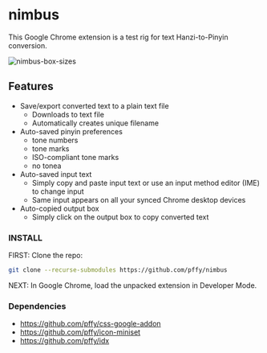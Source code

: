 # nimbus

This Google Chrome extension is a test rig for text Hanzi-to-Pinyin conversion.

![nimbus-box-sizes](https://user-images.githubusercontent.com/50888935/169673799-88d97c34-e379-4149-852c-186176f8e431.png)


## Features
  + Save/export converted text to a plain text file
    + Downloads to text file
    + Automatically creates unique filename 
  + Auto-saved pinyin preferences
    + tone numbers
    + tone marks
    + ISO-compliant tone marks
    + no tonea
  + Auto-saved input text
    + Simply copy and paste input text or use an input method editor (IME) to change input
    + Same input appears on all your synced Chrome desktop devices 
  + Auto-copied output box
    + Simply click on the output box to copy converted text

### INSTALL

FIRST: Clone the repo:

```bash
git clone --recurse-submodules https://github.com/pffy/nimbus
```

NEXT: In Google Chrome, load the unpacked extension in Developer Mode.


### Dependencies
  + https://github.com/pffy/css-google-addon
  + https://github.com/pffy/icon-miniset
  + https://github.com/pffy/idx
